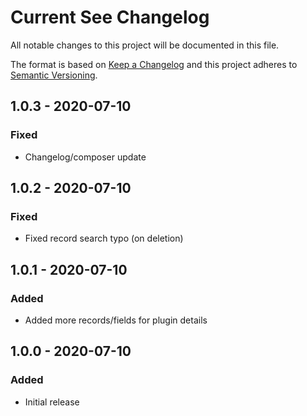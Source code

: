 # Current See Changelog

All notable changes to this project will be documented in this file.

The format is based on [Keep a Changelog](http://keepachangelog.com/) and this project adheres to [Semantic Versioning](http://semver.org/).

## 1.0.3 - 2020-07-10
### Fixed
- Changelog/composer update

## 1.0.2 - 2020-07-10
### Fixed
- Fixed record search typo (on deletion)

## 1.0.1 - 2020-07-10
### Added
- Added more records/fields for plugin details

## 1.0.0 - 2020-07-10
### Added
- Initial release
